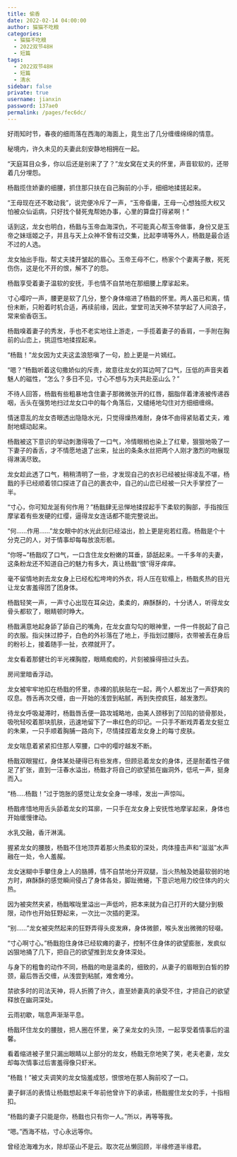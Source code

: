 ```yaml
---
title: 偷香
date: 2022-02-14 04:00:00
author: 猫猫不吃粮
categories: 
  - 猫猫不吃粮
  - 2022双节48H
  - 短篇
tags: 
  - 2022双节48H
  - 短篇
  - 清水
sidebar: false
private: true
username: jianxin
password: 137ae0
permalink: /pages/fec6dc/
---
```


好雨知时节，春夜的细雨落在西海的海面上，竟生出了几分缠缠绵绵的情意。

秘境内，许久未见的夫妻此刻安静地相拥在一起。

“天庭耳目众多，你以后还是别来了了？”龙女窝在丈夫的怀里，声音软软的，还带着几分埋怨。

杨戬揽住娇妻的细腰，抓住那只扶在自己胸前的小手，细细地揉搓起来。

“王母现在还不敢动我”，说完便冷斥了一声，“玉帝昏庸，王母一心想独揽大权又怕被众仙诟病，只好找个替死鬼帮她办事，心里的算盘打得紧啊！”

话到这，龙女也明白，杨戬与玉帝血海深仇，不可能真心帮玉帝做事，身份又是玉帝之妹瑶姬之子，并且与天上众神不曾有过交集，比起李靖等外人，杨戬是最合适不过的人选。

龙女抽出手指，帮丈夫揉开皱起的眉心。玉帝王母不仁，杨家个个妻离子散，死死伤伤，这是化不开的恨，解不了的怨。

杨戬享受着妻子温软的安抚，手也情不自禁地在那细腰上摩挲起来。

寸心嘤咛一声，腰更是软了几分，整个身体缩进了杨戬的怀里。两人虽已和离，情份未断，只盼着时机合适，再续前缘，因此，堂堂司法天神不禁学起了人间浪子，常来偷香窃玉。

杨戬嗅着妻子的秀发，手也不老实地往上游走，一手揽着妻子的香肩，一手附在胸前的山峦上，挑逗性地揉捏起来。

“杨戬！”龙女因为丈夫这孟浪怒嗔了一句，脸上更是一片嫣红。

“嗯？”杨戬听着这句撒娇似的斥责，故意往龙女的耳边呵了口气，压低的声音夹着魅人的磁性，“怎么？多日不见，寸心不想与为夫共赴巫山么？”

不待人回答，杨戬有些粗暴地含住妻子那微微张开的红唇，胭脂伴着津液被传递吞咽，舌头在强势地扫过龙女口中的每个角落后，又缱绻地勾住对方细细缠绵。

情迷意乱的龙女杏眼透出隐隐水光，只觉得燥热难耐，身体不由得紧贴着丈夫，难耐地蠕动起来。

杨戬被这下意识的举动刺激得吸了一口气，冷情眼梢也染上了红晕，狠狠地吸了一下妻子的香舌，才不情愿地退了出来，扯出的条条水丝把两个人刚才激烈的吻展现得淋漓尽致。

龙女趁此透了口气，稍稍清明了一些，才发现自己的衣衫已经被扯得凌乱不堪，杨戬的手已经顺着领口探进了自己的裹衣中，自己的山峦已经被一只大手掌控了一半。

“寸心，你可知龙涎有何作用？”杨戬肆无忌惮地揉捏起手下柔软的胸部，手指按压摩挲着有些发硬的红缨，逼得龙女连话都不能完整说出。

“何......作用......”龙女眼中的水光此刻已经溢出，脸上更是宛若红霞。杨戬是个十分克己的人，对于情事却每每放浪形骸。

“你呀~”杨戬叹了口气，一口含住龙女粉嫩的耳垂，舔舐起来。一千多年的夫妻，这条粉龙还不知道自己的魅力有多大，真让杨戬“恨”得牙痒痒。

毫不留情地剥去龙女身上已经松松垮垮的外衣，将人压在软榻上，杨戬炙热的目光让龙女害羞得团了团身体。

杨戬轻笑一声，一声寸心出现在耳朵边，柔柔的，麻酥酥的，十分诱人，听得龙女骨头都软了，眼睛顿时睁大。

杨戬满意地起身舔了舔自己的嘴角，在龙女直勾勾的眼神里，一件一件脱起了自己的衣服。指尖抹过脖子，白色的外衫落在了地上，手指划过腰际，衣带被丢在身后的粉衫上，接着随手一扯，衣襟就开了。

龙女看着那健壮的半光裸胸膛，眼睛痴痴的，片刻被臊得扭过头去。

房间里暗香浮动。

龙女被牢牢地扣在杨戬的怀里，赤裸的肌肤贴在一起，两个人都发出了一声舒爽的叹息。唇舌再次交缠，由一开始的浅尝到粘腻，再到失控疯狂，越发激烈。

待龙女呼吸凝滞时，杨戬唇舌便一路攻城略地，由美人颈移到了凹陷的锁骨那处，吸吮轻咬着那块肌肤，迅速地留下了一串红色的印记。一只手不断戏弄着龙女挺立的朱果，一只手顺着胸脯一路向下，尽情揉捏着龙女身上的每寸皮肤。

龙女喘息着紧紧扣住那人窄腰，口中的嘤咛越发不断。

杨戬双眼猩红，身体某处硬得已有些发疼，但顾忌着龙女的身体，还是耐着性子做足了扩张，直到一汪春水溢出，杨戬才将自己的欲望抵在幽洞外，低吼一声，挺身而入。

“杨.....杨戬！”过于饱胀的感觉让龙女全身一哆嗦，发出一声惊叫。

杨戬疼惜地用舌头舔着龙女的耳廓，一只手在龙女身上安抚性地摩挲起来，身体也开始缓慢律动。

水乳交融，香汗淋漓。

握紧龙女的腰肢，杨戬不住地顶弄着那火热柔软的深处，肉体撞击声和“滋滋”水声融在一处，令人羞赧。

龙女迷糊中手攀住身上人的胳膊，情不自禁地分开双腿，当火热触及她最软弱的地方时，麻酥酥的感觉瞬间侵占了身体各处，脚趾微蜷，下意识地用力绞住体内的火热。

因为被突然夹紧，杨戬喉咙里溢出一声低吟，把本来就为自己打开的大腿分到极限，动作也开始狂野起来，一次比一次插的更深。

“别......”龙女被突然起来的狂野弄得头皮发麻，身体微颤，喉头发出微微的轻啜。

“寸心啊寸心。”杨戬抱住身体已经软瘫的妻子，控制不住身体的欲望膨胀，发疯似凶狠地捅了几下，把自己的欲望推到龙女身体深处。

与身下的粗鲁的动作不同，杨戬的吻是温柔的，细致的，从妻子的眉眼到白皙的脖颈，最后唇舌交缠，从浅尝到粘腻，难舍难分。

禁欲多时的司法天神，将人折腾了许久，直至娇妻真的承受不住，才把自己的欲望释放在幽洞深处。

云雨初歇，喘息声渐渐平息。

杨戬环住龙女的腰肢，把人圈在怀里，亲了亲龙女的头顶，一起享受着情事后的温馨。

看着缩进被子里只漏出眼睛以上部分的龙女，杨戬无奈地笑了笑，老夫老妻，龙女却每次情事过后害羞得像只虾米。

“杨戬！”被丈夫调笑的龙女恼羞成怒，恨恨地在那人胸前咬了一口。
  
妻子鲜活的表情让杨戬想起来千年前他曾许下的承诺，杨戬握住龙女的手，十指相扣。

“杨戬的妻子只能是你，杨戬也只有你一人。”所以，再等等我。

“嗯。”西海不枯，寸心永远等你。

曾经沧海难为水，除却巫山不是云。取次花丛懒回顾，半缘修道半缘君。
